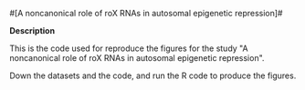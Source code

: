 
#[A noncanonical role of roX RNAs in autosomal epigenetic repression]#

**Description**

This is the code used for reproduce the figures for the study "A noncanonical role of roX RNAs in autosomal epigenetic repression".

Down the datasets and the code, and run the R code to produce the figures.

